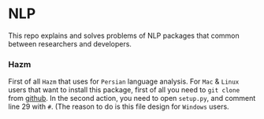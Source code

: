 # NLP

This repo explains and solves problems of NLP packages that common between researchers and developers. 

### Hazm
First of all `Hazm` that uses for `Persian` language analysis. 
For `Mac` & `Linux` users that want to install this package, first of all you need to `git clone` from [github](https://github.com/sobhe/hazm). 
In the second action, you need to open `setup.py`, and comment line 29 with `#`. (The reason to do is this file design for `Windows` users. 
